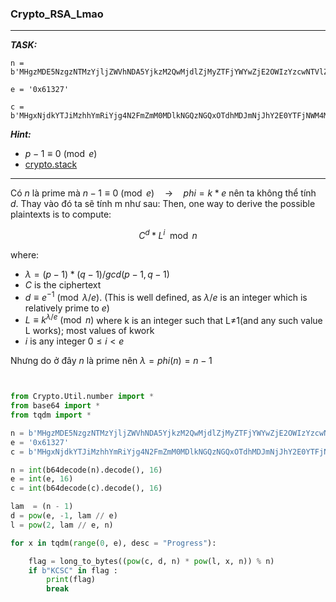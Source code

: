 ### Crypto_RSA_Lmao

---

**_TASK:_**
```
n = b'MHgzMDE5NzgzNTMzYjljZWVhNDA5YjkzM2QwMjdlZjMyZTFjYWYwZjE2OWIzYzcwNTVlZTM0Njk1MDA4NGFlN2I2YzU3NGNjN2I4ZmY1Mjc0Nw=='

e = '0x61327'

c = b'MHgxNjdkYTJiMzhhYmRiYjg4N2FmZmM0MDlkNGQzNGQxOTdhMDJmNjJhY2E0YTFjNWM4MTk3YjlhZjlkZWU1NDViNTQ5YjBmNWI3NjI0ZjUzNw=='
```
**_Hint:_**

+ $p - 1 \equiv 0 \pmod{e}$
+ [crypto.stack](https://crypto.stackexchange.com/questions/81949/how-to-compute-m-value-from-rsa-if-phin-is-not-relative-prime-with-the-e/81966#81966)

---

Có $n$ là prime mà $n - 1 \equiv 0 \pmod{e} \quad \to \quad phi = k * e$ nên ta không thể tính $d$. Thay vào đó ta sẽ tính m như sau:
Then, one way to derive the possible plaintexts is to compute:

$$C ^ {d} * L ^ {i} \mod{n}$$

where:

+ $λ = (p − 1) * (q − 1) / gcd(p − 1, q − 1)$
+ $C$ is the ciphertext
+ $d \equiv e^{−1} \pmod{λ/e}$. (This is well defined, as $λ/e$ is an integer which is relatively prime to $e$)
+ $L \equiv k ^ {λ/e} \pmod{n}$ where k is an integer such that L≠1(and any such value L works); most values of kwork
+ $i$ is any integer $0 \leq i < e$

Nhưng do ở đây $n$ là prime nên $\lambda = phi(n) = n - 1$


```python


from Crypto.Util.number import *
from base64 import *
from tqdm import *

n = b'MHgzMDE5NzgzNTMzYjljZWVhNDA5YjkzM2QwMjdlZjMyZTFjYWYwZjE2OWIzYzcwNTVlZTM0Njk1MDA4NGFlN2I2YzU3NGNjN2I4ZmY1Mjc0Nw=='
e = '0x61327'
c = b'MHgxNjdkYTJiMzhhYmRiYjg4N2FmZmM0MDlkNGQzNGQxOTdhMDJmNjJhY2E0YTFjNWM4MTk3YjlhZjlkZWU1NDViNTQ5YjBmNWI3NjI0ZjUzNw=='

n = int(b64decode(n).decode(), 16)
e = int(e, 16)
c = int(b64decode(c).decode(), 16)

lam  = (n - 1)
d = pow(e, -1, lam // e)
l = pow(2, lam // e, n)

for x in tqdm(range(0, e), desc = "Progress"):

    flag = long_to_bytes((pow(c, d, n) * pow(l, x, n)) % n)
    if b"KCSC" in flag :
        print(flag)
        break




```

